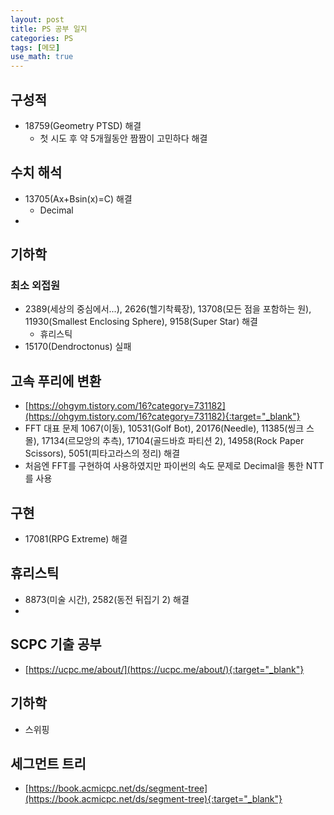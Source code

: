 ```yaml
---
layout: post
title: PS 공부 일지
categories: PS
tags: [메모]
use_math: true
---
```


## 구성적
- 18759(Geometry PTSD) 해결
  - 첫 시도 후 약 5개월동안 짬짬이 고민하다 해결

## 수치 해석
- 13705(Ax+Bsin(x)=C) 해결
  - Decimal
- 

## 기하학
### 최소 외접원
- 2389(세상의 중심에서...), 2626(헬기착륙장), 13708(모든 점을 포함하는 원), 11930(Smallest Enclosing Sphere), 9158(Super Star) 해결
  - 휴리스틱
- 15170(Dendroctonus) 실패


## 고속 푸리에 변환
- [https://ohgym.tistory.com/16?category=731182](https://ohgym.tistory.com/16?category=731182){:target="_blank"}
- FFT 대표 문제 1067(이동), 10531(Golf Bot), 20176(Needle), 11385(씽크 스몰), 17134(르모앙의 추측), 17104(골드바흐 파티션 2), 14958(Rock Paper Scissors), 5051(피타고라스의 정리) 해결
- 처음엔 FFT를 구현하여 사용하였지만 파이썬의 속도 문제로 Decimal을 통한 NTT를 사용

## 구현
- 17081(RPG Extreme) 해결

## 휴리스틱
- 8873(미술 시간), 2582(동전 뒤집기 2) 해결
- 

## SCPC 기출 공부
- [https://ucpc.me/about/](https://ucpc.me/about/){:target="_blank"}


## 기하학
- 스위핑


## 세그먼트 트리
- [https://book.acmicpc.net/ds/segment-tree](https://book.acmicpc.net/ds/segment-tree){:target="_blank"}